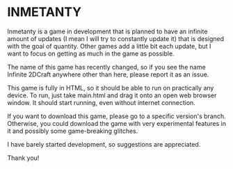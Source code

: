 # INMETANTY
Inmetanty is a game in development that is planned to have an infinite amount of updates (I mean I will try to constantly update it) that is designed with the goal of quantity. Other games add a little bit each update, but I want to focus on getting as much in the game as possible.

The name of this game has recently changed, so if you see the name Infinite 2DCraft anywhere other than here, please report it as an issue.

This game is fully in HTML, so it should be able to run on practically any device. To run, just take main.html and drag it onto an open web browser window. It should start running, even without internet connection.

If you want to download this game, please go to a specific version's branch. Otherwise, you could download the game with very experimental features in it and possibly some game-breaking glitches.

I have barely started development, so suggestions are appreciated.

Thank you!
